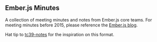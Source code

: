 Ember.js Minutes
----------------

A collection of meeting minutes and notes from Ember.js core teams. For meeting minutes before 2015, please reference the [Ember.js blog](http://emberjs.com/blog/tags/core-team-meeting-minutes.html).

Hat tip to [tc39-notes](https://github.com/tc39/tc39-notes) for the inspiration on this format.
